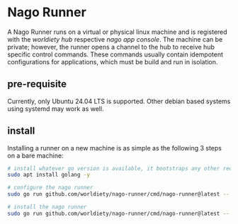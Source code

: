 # Nago Runner

A Nago Runner runs on a virtual or physical linux machine and is registered with the _worldiety hub_ respective _nago app console_.
The machine can be private; however, the runner opens a channel to the hub to receive hub specific control commands.
These commands usually contain idempotent configurations for applications, which must be build and run in isolation.

## pre-requisite

Currently, only Ubuntu 24.04 LTS is supported. Other debian based systems using systemd may work as well. 

## install

Installing a runner on a new machine is as simple as the following 3 steps on a bare machine:

```bash
# install whatever go version is available, it bootstraps any other required go compiler versions
sudo apt install golang -y

# configure the nago runner
sudo go run github.com/worldiety/nago-runner/cmd/nago-runner@latest -- -url=localhost -token=1234 configure 

# install the nago runner
sudo go run github.com/worldiety/nago-runner/cmd/nago-runner@latest -- install
```